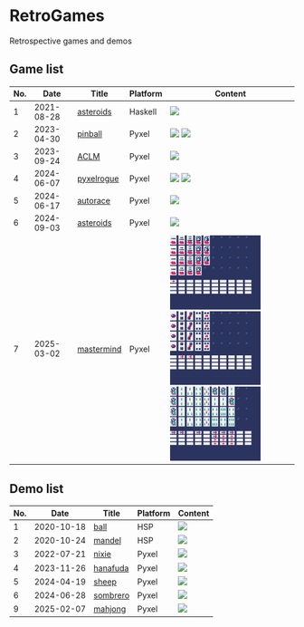 # RetroGames

Retrospective games and demos

## Game list

|No.|Date|Title|Platform|Content|
|---|----|----|---------|-------|
|1|2021-08-28|[asteroids](https://github.com/jay-kumogata/RetroGames/tree/main/haskell/asteroids)|Haskell|<img src="https://github.com/jay-kumogata/RetroGames/blob/main/haskell/asteroids/screenshots/asteroids02.png" width="160">|
|2|2023-04-30|[pinball](https://github.com/jay-kumogata/RetroGames/tree/main/pyxel/pinball)|Pyxel|<img src="https://github.com/jay-kumogata/RetroGames/blob/main/pyxel/pinball/screenshots/Pinball02.gif" width="160"> <img src="https://github.com/jay-kumogata/RetroGames/blob/main/pyxel/pinball/screenshots/Pinball04.gif" width="160">|
|3|2023-09-24|[ACLM](https://github.com/jay-kumogata/RetroGames/tree/main/pyxel/aclm)|Pyxel|<img src="https://github.com/jay-kumogata/RetroGames/blob/main/pyxel/aclm/screenshots/aclm01.gif" width="160">|
|4|2024-06-07|[pyxelrogue](https://github.com/jay-kumogata/RetroGames/tree/main/pyxel/pyxelrogue)|Pyxel|<img src="https://github.com/jay-kumogata/RetroGames/blob/main/pyxel/pyxelrogue/screenshots/pyxelrogue10.gif" width="160"> <img src="https://github.com/jay-kumogata/RetroGames/blob/main/pyxel/pyxelrogue/screenshots/pyxelrogue13.gif" width="160">|
|5|2024-06-17|[autorace](https://github.com/jay-kumogata/RetroGames/tree/main/pyxel/autorace)|Pyxel|<img src="https://github.com/jay-kumogata/RetroGames/blob/main/pyxel/autorace/screenshots/autorace01.gif" width="160">|
|6|2024-09-03|[asteroids](https://github.com/jay-kumogata/RetroGames/tree/main/pyxel/asteroids)|Pyxel|<img src="https://github.com/jay-kumogata/RetroGames/blob/main/pyxel/asteroids/screenshots/asteroids01.gif" width="160">|
|7|2025-03-02|[mastermind](https://github.com/jay-kumogata/RetroGames/tree/main/pyxel/mastermind)|Pyxel|<img src="https://github.com/jay-kumogata/RetroGames/blob/main/pyxel/mastermind/screenshots/mastermind01.gif" width="160"> <img src="https://github.com/jay-kumogata/RetroGames/blob/main/pyxel/mastermind/screenshots/mastermind02.gif" width="160"> <img src="https://github.com/jay-kumogata/RetroGames/blob/main/pyxel/mastermind/screenshots/mastermind03.gif" width="160">|

## Demo list

|No.|Date|Title|Platform|Content|
|---|----|----|---------|-------|
|1|2020-10-18|[ball](https://github.com/jay-kumogata/RetroGames/tree/main/hsp/ball)|HSP|<img src="https://github.com/jay-kumogata/RetroGames/raw/main/hsp/ball/screenshots/hsp01.png" width="160">|
|2|2020-10-24|[mandel](https://github.com/jay-kumogata/RetroGames/tree/main/hsp/mandel)|HSP|<img src="https://github.com/jay-kumogata/RetroGames/raw/main/hsp/mandel/screenshots/hsp03.png" width="160">|
|3|2022-07-21|[nixie](https://github.com/jay-kumogata/RetroGames/tree/main/pyxel/nixie)|Pyxel|<img src="https://github.com/jay-kumogata/RetroGames/raw/main/pyxel/nixie/screenshots/Nixie01.gif" width="160">|
|4|2023-11-26|[hanafuda](https://github.com/jay-kumogata/RetroGames/tree/main/pyxel/hanafuda)|Pyxel|<img src="https://github.com/jay-kumogata/RetroGames/blob/main/pyxel/hanafuda/screenshots/hanafuda01.png" width="160">|
|5|2024-04-19|[sheep](https://github.com/jay-kumogata/RetroGames/tree/main/pyxel/sheep)|Pyxel|<img src="https://github.com/jay-kumogata/RetroGames/blob/main/pyxel/sheep/screenshots/sheep01.gif" width="160">|
|6|2024-06-28|[sombrero](https://github.com/jay-kumogata/RetroGames/tree/main/pyxel/sombrero)|Pyxel|<img src="https://github.com/jay-kumogata/RetroGames/blob/main/pyxel/sombrero/screenshots/sombrero02.png" width="160">|
|9|2025-02-07|[mahjong](https://github.com/jay-kumogata/RetroGames/tree/main/pyxel/mahjong)|Pyxel|<img src="https://github.com/jay-kumogata/RetroGames/blob/main/pyxel/mahjong/screenshots/mahjong01.png" width="160">|
